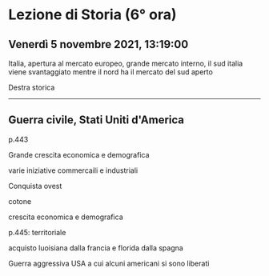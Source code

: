 #  Lezione di Storia (6° ora)
## Venerdì 5 novembre 2021, 13:19:00



Italia, apertura al mercato europeo, grande mercato interno, il sud italia viene svantaggiato mentre il nord ha il mercato del sud aperto

Destra storica

---


## Guerra civile, Stati Uniti d'America

p.443

Grande crescita economica e demografica

varie iniziative commercaili e industriali 

Conquista ovest

cotone

crescita economica e demografica

p.445: territoriale


acquisto luoisiana dalla francia e florida dalla spagna

Guerra aggressiva USA a cui alcuni americani si sono liberati
<!--stackedit_data:
eyJoaXN0b3J5IjpbLTE1ODU1MTMyNl19
-->
